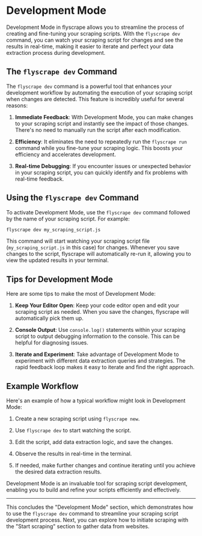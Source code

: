# Development Mode

Development Mode in flyscrape allows you to streamline the process of creating and fine-tuning your scraping scripts. With the `flyscrape dev` command, you can watch your scraping script for changes and see the results in real-time, making it easier to iterate and perfect your data extraction process during development.

## The `flyscrape dev` Command

The `flyscrape dev` command is a powerful tool that enhances your development workflow by automating the execution of your scraping script when changes are detected. This feature is incredibly useful for several reasons:

1. **Immediate Feedback**: With Development Mode, you can make changes to your scraping script and instantly see the impact of those changes. There's no need to manually run the script after each modification.

2. **Efficiency**: It eliminates the need to repeatedly run the `flyscrape run` command while you fine-tune your scraping logic. This boosts your efficiency and accelerates development.

3. **Real-time Debugging**: If you encounter issues or unexpected behavior in your scraping script, you can quickly identify and fix problems with real-time feedback.

## Using the `flyscrape dev` Command

To activate Development Mode, use the `flyscrape dev` command followed by the name of your scraping script. For example:

```bash
flyscrape dev my_scraping_script.js
```

This command will start watching your scraping script file (`my_scraping_script.js` in this case) for changes. Whenever you save changes to the script, flyscrape will automatically re-run it, allowing you to view the updated results in your terminal.

## Tips for Development Mode

Here are some tips to make the most of Development Mode:

1. **Keep Your Editor Open**: Keep your code editor open and edit your scraping script as needed. When you save the changes, flyscrape will automatically pick them up.

2. **Console Output**: Use `console.log()` statements within your scraping script to output debugging information to the console. This can be helpful for diagnosing issues.

3. **Iterate and Experiment**: Take advantage of Development Mode to experiment with different data extraction queries and strategies. The rapid feedback loop makes it easy to iterate and find the right approach.

## Example Workflow

Here's an example of how a typical workflow might look in Development Mode:

1. Create a new scraping script using `flyscrape new`.

2. Use `flyscrape dev` to start watching the script.

3. Edit the script, add data extraction logic, and save the changes.

4. Observe the results in real-time in the terminal.

5. If needed, make further changes and continue iterating until you achieve the desired data extraction results.

Development Mode is an invaluable tool for scraping script development, enabling you to build and refine your scripts efficiently and effectively.

---

This concludes the "Development Mode" section, which demonstrates how to use the `flyscrape dev` command to streamline your scraping script development process. Next, you can explore how to initiate scraping with the "Start scraping" section to gather data from websites.
